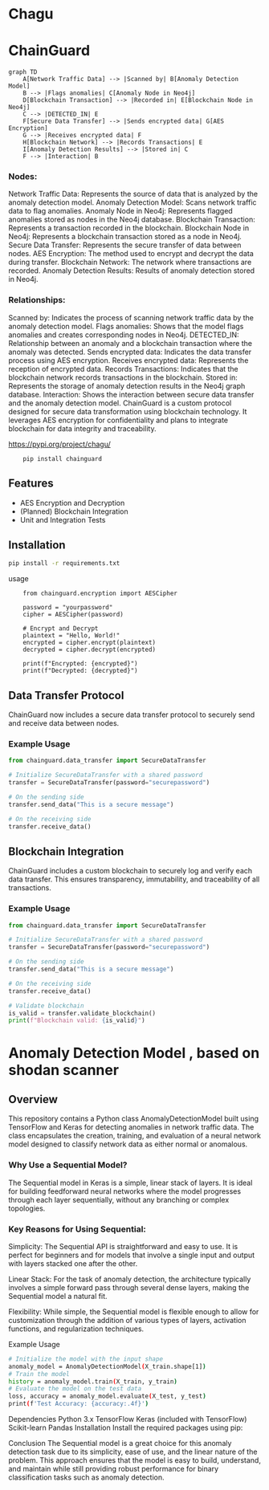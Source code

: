 # Chagu 
# ChainGuard

```mermaid
graph TD
    A[Network Traffic Data] --> |Scanned by| B[Anomaly Detection Model]
    B --> |Flags anomalies| C[Anomaly Node in Neo4j]
    D[Blockchain Transaction] --> |Recorded in| E[Blockchain Node in Neo4j]
    C --> |DETECTED_IN| E
    F[Secure Data Transfer] --> |Sends encrypted data| G[AES Encryption]
    G --> |Receives encrypted data| F
    H[Blockchain Network] --> |Records Transactions| E
    I[Anomaly Detection Results] --> |Stored in| C
    F --> |Interaction| B

```
### Nodes:

 Network Traffic Data: Represents the source of data that is analyzed by the anomaly detection model.
 Anomaly Detection Model: Scans network traffic data to flag anomalies.
 Anomaly Node in Neo4j: Represents flagged anomalies stored as nodes in the Neo4j database.
 Blockchain Transaction: Represents a transaction recorded in the blockchain.
 Blockchain Node in Neo4j: Represents a blockchain transaction stored as a node in Neo4j.
 Secure Data Transfer: Represents the secure transfer of data between nodes.
 AES Encryption: The method used to encrypt and decrypt the data during transfer.
 Blockchain Network: The network where transactions are recorded.
 Anomaly Detection Results: Results of anomaly detection stored in Neo4j.

### Relationships:

 Scanned by: Indicates the process of scanning network traffic data by the anomaly detection model.
 Flags anomalies: Shows that the model flags anomalies and creates corresponding nodes in Neo4j.
 DETECTED_IN: Relationship between an anomaly and a blockchain transaction where the anomaly was detected.
 Sends encrypted data: Indicates the data transfer process using AES encryption.
 Receives encrypted data: Represents the reception of encrypted data.
 Records Transactions: Indicates that the blockchain network records transactions in the blockchain.
 Stored in: Represents the storage of anomaly detection results in the Neo4j graph database.
 Interaction: Shows the interaction between secure data transfer and the anomaly detection model.
 ChainGuard is a custom protocol designed for secure data transformation using blockchain technology. It leverages AES encryption for confidentiality and plans to integrate blockchain for data integrity and traceability.

https://pypi.org/project/chagu/
```commandline
    pip install chainguard
```
## Features
- AES Encryption and Decryption
- (Planned) Blockchain Integration
- Unit and Integration Tests

## Installation

```bash
pip install -r requirements.txt
```
usage
``` code
    from chainguard.encryption import AESCipher
    
    password = "yourpassword"
    cipher = AESCipher(password)
    
    # Encrypt and Decrypt
    plaintext = "Hello, World!"
    encrypted = cipher.encrypt(plaintext)
    decrypted = cipher.decrypt(encrypted)
    
    print(f"Encrypted: {encrypted}")
    print(f"Decrypted: {decrypted}")

```
## Data Transfer Protocol

ChainGuard now includes a secure data transfer protocol to securely send and receive data between nodes.

### Example Usage

```python
from chainguard.data_transfer import SecureDataTransfer

# Initialize SecureDataTransfer with a shared password
transfer = SecureDataTransfer(password="securepassword")

# On the sending side
transfer.send_data("This is a secure message")

# On the receiving side
transfer.receive_data()
```


## Blockchain Integration

ChainGuard includes a custom blockchain to securely log and verify each data transfer. This ensures transparency, immutability, and traceability of all transactions.

### Example Usage

```python
from chainguard.data_transfer import SecureDataTransfer

# Initialize SecureDataTransfer with a shared password
transfer = SecureDataTransfer(password="securepassword")

# On the sending side
transfer.send_data("This is a secure message")

# On the receiving side
transfer.receive_data()

# Validate blockchain
is_valid = transfer.validate_blockchain()
print(f"Blockchain valid: {is_valid}")
```
# Anomaly Detection Model , based on shodan scanner
## Overview
This repository contains a Python class AnomalyDetectionModel built using TensorFlow and Keras
for detecting anomalies in network traffic data. The class encapsulates the creation, training,
and evaluation of a neural network model designed to classify network data as either normal or anomalous.

### Why Use a Sequential Model?
The Sequential model in Keras is a simple, linear stack of layers. 
It is ideal for building feedforward neural networks where the model 
progresses through each layer sequentially, without any branching or complex topologies.

### Key Reasons for Using Sequential:

Simplicity: The Sequential API is straightforward and easy to use. It is perfect for beginners and 
for models that involve a single input and output with layers stacked one after the other.

Linear Stack: For the task of anomaly detection, the architecture typically involves a simple
forward pass through several dense layers, making the Sequential model a natural fit.

Flexibility: While simple, the Sequential model is flexible enough to allow for customization
through the addition of various types of layers, activation functions, and regularization techniques.

Example Usage
```bash
# Initialize the model with the input shape
anomaly_model = AnomalyDetectionModel(X_train.shape[1])
# Train the model
history = anomaly_model.train(X_train, y_train)
# Evaluate the model on the test data
loss, accuracy = anomaly_model.evaluate(X_test, y_test)
print(f'Test Accuracy: {accuracy:.4f}')
```

Dependencies
Python 3.x
TensorFlow
Keras (included with TensorFlow)
Scikit-learn
Pandas
Installation
Install the required packages using pip:

Conclusion
The Sequential model is a great choice for this anomaly detection task due to its simplicity,
ease of use, and the linear nature of the problem. This approach ensures that the model is easy
to build, understand, and maintain while still providing robust performance for binary classification
tasks such as anomaly detection.